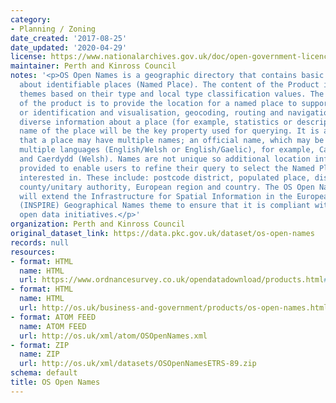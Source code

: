 ```yaml
---
category:
- Planning / Zoning
date_created: '2017-08-25'
date_updated: '2020-04-29'
license: https://www.nationalarchives.gov.uk/doc/open-government-licence/version/3/
maintainer: Perth and Kinross Council
notes: '<p>OS Open Names is a geographic directory that contains basic information
  about identifiable places (Named Place). The content of the Product is divided into
  themes based on their type and local type classification values. The primary use
  of the product is to provide the location for a named place to support discovery
  or identification and visualisation, geocoding, routing and navigation and linking
  diverse information about a place (for example, statistics or descriptions). The
  name of the place will be the key property used for querying. It is also recognised
  that a place may have multiple names; an official name, which may be defined in
  multiple languages (English/Welsh or English/Gaelic), for example, Cardiff (English)
  and Caerdydd (Welsh). Names are not unique so additional location information is
  provided to enable users to refine their query to select the Named Place they are
  interested in. These include: postcode district, populated place, district/borough,
  county/unitary authority, European region and country. The OS Open Names specification
  will extend the Infrastructure for Spatial Information in the European Community
  (INSPIRE) Geographical Names theme to ensure that it is compliant with European
  open data initiatives.</p>'
organization: Perth and Kinross Council
original_dataset_link: https://data.pkc.gov.uk/dataset/os-open-names
records: null
resources:
- format: HTML
  name: HTML
  url: https://www.ordnancesurvey.co.uk/opendatadownload/products.html#OPNAME
- format: HTML
  name: HTML
  url: http://os.uk/business-and-government/products/os-open-names.html
- format: ATOM FEED
  name: ATOM FEED
  url: http://os.uk/xml/atom/OSOpenNames.xml
- format: ZIP
  name: ZIP
  url: http://os.uk/xml/datasets/OSOpenNamesETRS-89.zip
schema: default
title: OS Open Names
---
```

